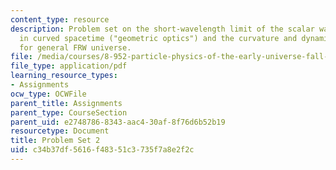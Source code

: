 ```yaml
---
content_type: resource
description: Problem set on the short-wavelength limit of the scalar wave equation
  in curved spacetime ("geometric optics") and the curvature and dynamical equations
  for general FRW universe.
file: /media/courses/8-952-particle-physics-of-the-early-universe-fall-2004/c34b37df5616f48351c3735f7a8e2f2c_ps2.pdf
file_type: application/pdf
learning_resource_types:
- Assignments
ocw_type: OCWFile
parent_title: Assignments
parent_type: CourseSection
parent_uid: e2748786-8343-aac4-30af-8f76d6b52b19
resourcetype: Document
title: Problem Set 2
uid: c34b37df-5616-f483-51c3-735f7a8e2f2c
---
```

